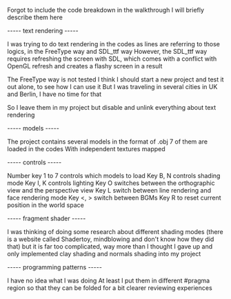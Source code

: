 Forgot to include the code breakdown in the walkthrough
I will briefly describe them here

----- text rendering -----

I was trying to do text rendering in the codes as lines are referring to those logics, in the FreeType way and SDL_ttf way
However, the SDL_ttf way requires refreshing the screen with SDL, which comes with a conflict with OpenGL refresh and creates a flashy screen in a result

The FreeType way is not tested
I think I should start a new project and test it out alone, to see how I can use it
But I was traveling in several cities in UK and Berlin, I have no time for that

So I leave them in my project but disable and unlink everything about text rendering

----- models -----

The project contains several models in the format of .obj
7 of them are loaded in the codes
With independent textures mapped

----- controls -----

Number key 1 to 7 controls which models to load
Key B, N controls shading mode
Key I, K controls lighting
Key O switches between the orthographic view and the perspective view
Key L switch between line rendering and face rendering mode
Key <, > switch between BGMs
Key R to reset current position in the world space

----- fragment shader -----

I was thinking of doing some research about different shading modes (there is a website called Shadertoy, mindblowing and don't know how they did that)
but it is far too complicated, way more than I thought
I gave up and only implemented clay shading and normals shading into my project

----- programming patterns -----

I have no idea what I was doing
At least I put them in different #pragma region so that they can be folded for a bit clearer reviewing experiences

